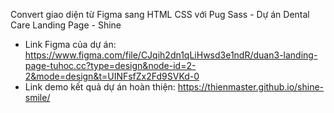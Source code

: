 Convert giao diện từ Figma sang HTML CSS với Pug Sass - Dự án Dental Care Landing Page - Shine

- Link Figma của dự án: https://www.figma.com/file/CJqih2dn1qLiHwsd3e1ndR/duan3-landing-page-tuhoc.cc?type=design&node-id=2-2&mode=design&t=UINFsfZx2Fd9SVKd-0
- Link demo kết quả dự án hoàn thiện: https://thienmaster.github.io/shine-smile/
